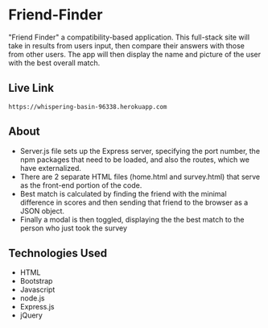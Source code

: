 # Friend-Finder

"Friend Finder" a compatibility-based application. This full-stack site will take in results from users input, then compare their answers with those from other users. The app will then display the name and picture of the user with the best overall match.

## Live Link

```
https://whispering-basin-96338.herokuapp.com
```

## About

- Server.js file sets up the Express server, specifying the port number, the npm packages that need to be loaded, and also the routes, which we have externalized.
- There are 2 separate HTML files (home.html and survey.html) that serve as the front-end portion of the code.
- Best match is calculated by finding the friend with the minimal difference in scores and then sending that friend to the browser as a JSON object.
- Finally a modal is then toggled, displaying the the best match to the person who just took the survey

## Technologies Used

- HTML
- Bootstrap
- Javascript
- node.js
- Express.js
- jQuery
